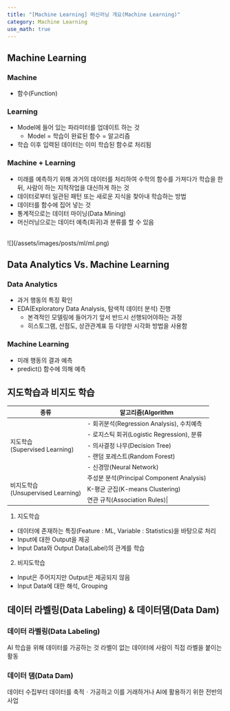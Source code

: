 ```yaml
---
title: "[Machine Learning] 머신러닝 개요(Machine Learning)"
category: Machine Learning
use_math: true
---
```


## Machine Learning
### Machine
- 함수(Function)

### Learning
- Model에 들어 있는 파라미터를 업데이트 하는 것
  - Model = 학습이 완료된 함수 = 알고리즘 
- 학습 이후 입력된 데이터는 이미 학습된 함수로 처리됨

### Machine + Learning
- 미래를 예측하기 위해 과거의 데이터를 처리하여 수학의 함수를 가져다가 학습을 한 뒤, 사람이 하는 지적작업을 대신하게 하는 것
- 데이터로부터 일관된 패턴 또는 새로운 지식을 찾아내 학습하는 방법
- 데이터를 함수에 집어 넣는 것
- 통계적으로는 데이터 마이닝(Data Mining)
- 머신러닝으로는 데이터 예측(회귀)과 분류를 할 수 있음

<br>
![](/assets/images/posts/ml/ml.png)
<br>

## Data Analytics Vs. Machine Learning
### Data Analytics
- 과거 행동의 특징 확인
- EDA(Exploratory Data Analysis, 탐색적 데이터 분석) 진행
    - 본격적인 모델링에 들어가기 앞서 반드시 선행되어야하는 과정
    - 히스토그램, 산점도, 상관관계표 등 다양한 시각화 방법을 사용함 
  
### Machine Learning
- 미래 행동의 결과 예측
- predict() 함수에 의해 예측

## 지도학습과 비지도 학습

<table>
    <thead>
        <th>종류</th>
        <th>알고리즘(Algorithm</th>
    </thead>
    <tbody>
        <tr>
            <td rowspan=5>지도학습<br>(Supervised Learning)</td>
            <td>- 회귀분석(Regression Analysis), 수치예측</td>
        </tr>
        <tr>
            <td>- 로지스틱 회귀(Logistic Regression), 분류</td>
        </tr>
        <tr>
            <td>- 의사결정 나무(Decision Tree)</td>
        </tr>
        <tr>
            <td>- 랜덤 포레스트(Random Forest)</td>
        </tr>
        <tr>
            <td>- 신경망(Neural Network)</td>
        </tr>
        <tr>
            <td rowspan=3>비지도학습<br>(Unsupervised Learning)</td>
            <td>주성분 분석(Principal Component Analysis)</td>
        </tr>
        <tr>
            <td>K-평균 군집(K-means Clustering)</td>
        </tr>
        <tr>
            <td>연관 규칙(Association Rules)|</td>
        </tr>
    </tbody>
</table>

1) 지도학습
- 데이터에 존재하는 특징(Feature : ML, Variable : Statistics)을 바탕으로 처리
- Input에 대한 Output을 제공
- Input Data와 Output Data(Label)의 관계를 학습

2) 비지도학습
- Input은 주어지지만 Output은 제공되지 않음
- Input Data에 대한 해석, Grouping

## 데이터 라벨링(Data Labeling) & 데이터댐(Data Dam)
### 데이터 라벨링(Data Labeling)
AI 학습을 위해 데이터를 가공하는 것
라벨이 없는 데이터에 사람이 직접 라벨을 붙이는 활동

### 데이터 댐(Data Dam)
데이터 수집부터 데이터를 축적ㆍ가공하고 이를 거래하거나 AI에 활용하기 위한 전반의 사업
